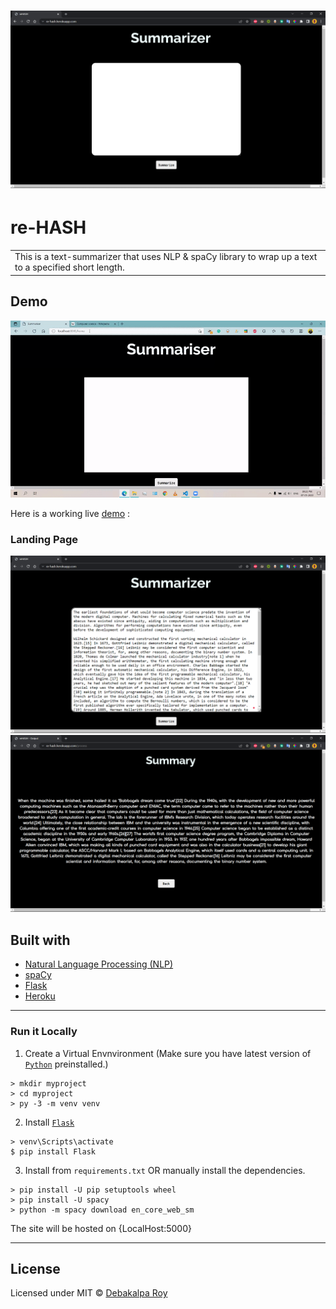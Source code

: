 <div allign="center">

# ![re-HASH](src/0.png)
<div/>

# re-HASH
<table>
<tr>
<td>
  This is a text-summarizer that uses NLP & spaCy library to wrap up a text to a specified short length.
</td>
</tr>
</table>

## Demo
![re-HASH_Demo](src/Final-Demo.gif)

Here is a working live [demo](https://re-hash.herokuapp.com/) :

### Landing Page

<img width="600px" src='src/1.png'>
<img width="600px" src='src/2.png'>

## Built with 

- [Natural Language Processing (NLP)](https://www.ibm.com/cloud/learn/natural-language-processing#:~:text=Natural%20language%20processing%20(NLP)%20refers,same%20way%20human%20beings%20can.)
- [spaCy](https://spacy.io/)
- [Flask](https://flask.palletsprojects.com/en/2.0.x/)
- [Heroku](https://www.heroku.com/)

---

### Run it Locally

1. Create a Virtual Envnvironment (Make sure you have latest version of [```Python```](https://www.python.org/downloads/) preinstalled.)
```
> mkdir myproject
> cd myproject
> py -3 -m venv venv
```
2. Install [```Flask```](https://flask.palletsprojects.com/en/2.0.x/installation/#install-flask)
```
> venv\Scripts\activate
$ pip install Flask
```
3. Install from ```requirements.txt``` OR manually install the dependencies.
```
> pip install -U pip setuptools wheel
> pip install -U spacy
> python -m spacy download en_core_web_sm
```
The site will be hosted on {LocalHost:5000}

---

## License

 Licensed under MIT © [Debakalpa Roy](https://github.com/debakalparoy/reHASH/blob/main/LICENSE)